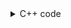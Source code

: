 <details><summary>C++ code</summary>

Runtime `226 ms` Beats `38.55%`.<br>
Memory`136.6 MB` Beats `21.27%`.

![](../../../../assets/131.png)

</details>
